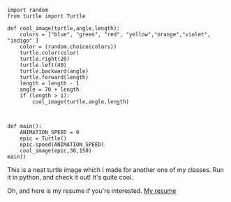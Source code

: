 ```
import random
from turtle import Turtle

def cool_image(turtle,angle,length):
    colors = ["blue", "green", "red", "yellow","orange","violet", "indigo" ]
    color = (random.choice(colors))
    turtle.color(color)
    turtle.right(20)
    turtle.left(40)
    turtle.backward(angle)
    turtle.forward(length)
    length = length - 1
    angle = 70 + length
    if (length > 1):
        cool_image(turtle,angle,length)
       


def main():
    ANIMATION_SPEED = 0
    epic = Turtle()
    epic.speed(ANIMATION_SPEED)
    cool_image(epic,30,150)
main()
```
This is a neat turtle image which I made for another one of my classes. Run it in python, and check it out! It's quite cool.

Oh, and here is my resume if you're interested.
[My resume](resume.pdf)
